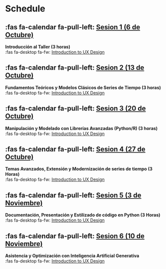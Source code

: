 # Schedule

## :fas fa-calendar fa-pull-left: [Sesion 1 (6 de Octubre)](module-01)
**Introducción al Taller (3 horas)**  
:fas fa-desktop fa-fw: [Introduction to UX Design](https://www.youtube.com/watch?v=KJsveFYG7Wg)   

## :fas fa-calendar fa-pull-left: [Sesion 2 (13 de Octubre)](module-02)
**Fundamentos Teóricos y Modelos Clásicos de Series de Tiempo (3 horas)**  
:fas fa-desktop fa-fw: [Introduction to UX Design](https://www.youtube.com/watch?v=KJsveFYG7Wg)    

## :fas fa-calendar fa-pull-left: [Sesion 3 (20 de Octubre)](module-03)
**Manipulación y Modelado con Librerías Avanzadas (Python/R) (3 horas)**    
:fas fa-desktop fa-fw: [Introduction to UX Design](https://www.youtube.com/watch?v=KJsveFYG7Wg) 
 

## :fas fa-calendar fa-pull-left: [Sesion 4 (27 de Octubre)](module-04)
**Temas Avanzados, Extensión y Modernización de series de tiempo (3 Horas)**  
:fas fa-desktop fa-fw: [Introduction to UX Design](https://www.youtube.com/watch?v=KJsveFYG7Wg) 

## :fas fa-calendar fa-pull-left: [Sesion 5 (3 de Noviembre)](module-05)
**Documentación, Presentación y Estilizado de código en Python (3 Horas)**  
:fas fa-desktop fa-fw: [Introduction to UX Design](https://www.youtube.com/watch?v=KJsveFYG7Wg) 

## :fas fa-calendar fa-pull-left: [Sesion 6 (10 de Noviembre)](module-06)
**Asistencia y Optimización con Inteligencia Artificial Generativa**  
:fas fa-desktop fa-fw: [Introduction to UX Design](https://www.youtube.com/watch?v=KJsveFYG7Wg) 